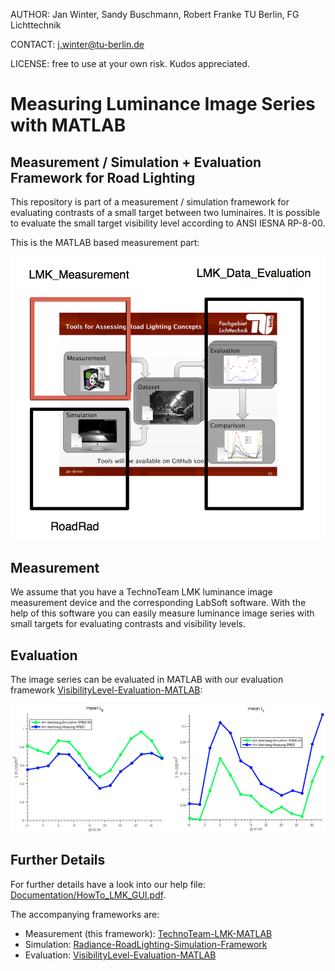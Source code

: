 AUTHOR: Jan Winter, Sandy Buschmann, Robert Franke TU Berlin, FG Lichttechnik

CONTACT: j.winter@tu-berlin.de

LICENSE: free to use at your own risk. Kudos appreciated.

Measuring Luminance Image Series with MATLAB
=========

## Measurement / Simulation + Evaluation Framework for Road Lighting

This repository is part of a measurement / simulation framework for evaluating contrasts of a small target between two luminaires. It is possible to evaluate the small target visibility level according to ANSI IESNA RP-8-00.

This is the MATLAB based measurement part:

![framework](Documentation/Images/FrameworkComponentsMeas.png)


## Measurement

We assume that you have a TechnoTeam LMK luminance image measurement device and the corresponding LabSoft software.
With the help of this software you can easily measure luminance image series with small targets for evaluating contrasts and visibility levels.


## Evaluation

The image series can be evaluated in MATLAB with our evaluation framework [VisibilityLevel-Evaluation-MATLAB](https://github.com/fglichttechnik/VisibilityLevel-Evaluation-MATLAB):

![evaluation](Documentation/Images/compareSimulationMeasurementLBLt.png)


## Further Details

For further details have a look into our help file: [Documentation/HowTo_LMK_GUI.pdf](Documentation/HowTo_LMK_GUI.pdf).

The accompanying frameworks are:
- Measurement (this framework): [TechnoTeam-LMK-MATLAB](https://github.com/fglichttechnik/TechnoTeam-LMK-MATLAB)
- Simulation: [Radiance-RoadLighting-Simulation-Framework](https://github.com/fglichttechnik/Radiance-RoadLighting-Simulation-Framework)
- Evaluation: [VisibilityLevel-Evaluation-MATLAB](https://github.com/fglichttechnik/VisibilityLevel-Evaluation-MATLAB)

